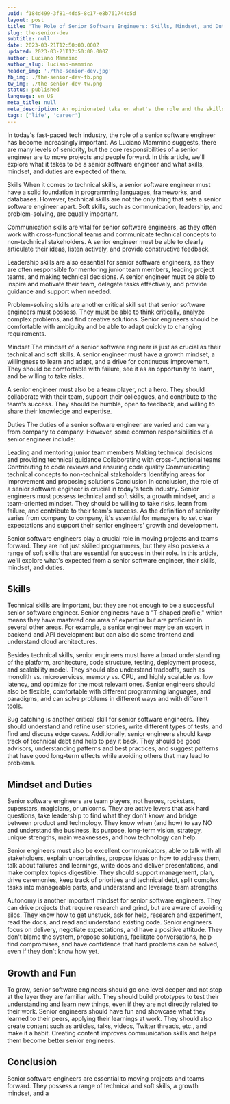 ```yaml
---
uuid: f184d499-3f81-4dd5-8c17-e8b761744d5d
layout: post
title: 'The Role of Senior Software Engineers: Skills, Mindset, and Duties'
slug: the-senior-dev
subtitle: null
date: 2023-03-21T12:50:00.000Z
updated: 2023-03-21T12:50:00.000Z
author: Luciano Mammino
author_slug: luciano-mammino
header_img: './the-senior-dev.jpg'
fb_img: ./the-senior-dev-fb.png
tw_img: ./the-senior-dev-tw.png
status: published
language: en_US
meta_title: null
meta_description: An opinionated take on what's the role and the skills that are expected from a "senior" developer
tags: ['life', 'career']
---
```


In today's fast-paced tech industry, the role of a senior software engineer has become increasingly important. As Luciano Mammino suggests, there are many levels of seniority, but the core responsibilities of a senior engineer are to move projects and people forward. In this article, we'll explore what it takes to be a senior software engineer and what skills, mindset, and duties are expected of them.

Skills
When it comes to technical skills, a senior software engineer must have a solid foundation in programming languages, frameworks, and databases. However, technical skills are not the only thing that sets a senior software engineer apart. Soft skills, such as communication, leadership, and problem-solving, are equally important.

Communication skills are vital for senior software engineers, as they often work with cross-functional teams and communicate technical concepts to non-technical stakeholders. A senior engineer must be able to clearly articulate their ideas, listen actively, and provide constructive feedback.

Leadership skills are also essential for senior software engineers, as they are often responsible for mentoring junior team members, leading project teams, and making technical decisions. A senior engineer must be able to inspire and motivate their team, delegate tasks effectively, and provide guidance and support when needed.

Problem-solving skills are another critical skill set that senior software engineers must possess. They must be able to think critically, analyze complex problems, and find creative solutions. Senior engineers should be comfortable with ambiguity and be able to adapt quickly to changing requirements.

Mindset
The mindset of a senior software engineer is just as crucial as their technical and soft skills. A senior engineer must have a growth mindset, a willingness to learn and adapt, and a drive for continuous improvement. They should be comfortable with failure, see it as an opportunity to learn, and be willing to take risks.

A senior engineer must also be a team player, not a hero. They should collaborate with their team, support their colleagues, and contribute to the team's success. They should be humble, open to feedback, and willing to share their knowledge and expertise.

Duties
The duties of a senior software engineer are varied and can vary from company to company. However, some common responsibilities of a senior engineer include:

Leading and mentoring junior team members
Making technical decisions and providing technical guidance
Collaborating with cross-functional teams
Contributing to code reviews and ensuring code quality
Communicating technical concepts to non-technical stakeholders
Identifying areas for improvement and proposing solutions
Conclusion
In conclusion, the role of a senior software engineer is crucial in today's tech industry. Senior engineers must possess technical and soft skills, a growth mindset, and a team-oriented mindset. They should be willing to take risks, learn from failure, and contribute to their team's success. As the definition of seniority varies from company to company, it's essential for managers to set clear expectations and support their senior engineers' growth and development.




Senior software engineers play a crucial role in moving projects and teams forward. They are not just skilled programmers, but they also possess a range of soft skills that are essential for success in their role. In this article, we'll explore what's expected from a senior software engineer, their skills, mindset, and duties.

## Skills

Technical skills are important, but they are not enough to be a successful senior software engineer. Senior engineers have a "T-shaped profile," which means they have mastered one area of expertise but are proficient in several other areas. For example, a senior engineer may be an expert in backend and API development but can also do some frontend and understand cloud architectures.

Besides technical skills, senior engineers must have a broad understanding of the platform, architecture, code structure, testing, deployment process, and scalability model. They should also understand tradeoffs, such as monolith vs. microservices, memory vs. CPU, and highly scalable vs. low latency, and optimize for the most relevant ones. Senior engineers should also be flexible, comfortable with different programming languages, and paradigms, and can solve problems in different ways and with different tools.

Bug catching is another critical skill for senior software engineers. They should understand and refine user stories, write different types of tests, and find and discuss edge cases. Additionally, senior engineers should keep track of technical debt and help to pay it back. They should be good advisors, understanding patterns and best practices, and suggest patterns that have good long-term effects while avoiding others that may lead to problems.

## Mindset and Duties

Senior software engineers are team players, not heroes, rockstars, superstars, magicians, or unicorns. They are active levers that ask hard questions, take leadership to find what they don't know, and bridge between product and technology. They know when (and how) to say NO and understand the business, its purpose, long-term vision, strategy, unique strengths, main weaknesses, and how technology can help.

Senior engineers must also be excellent communicators, able to talk with all stakeholders, explain uncertainties, propose ideas on how to address them, talk about failures and learnings, write docs and deliver presentations, and make complex topics digestible. They should support management, plan, drive ceremonies, keep track of priorities and technical debt, split complex tasks into manageable parts, and understand and leverage team strengths.

Autonomy is another important mindset for senior software engineers. They can drive projects that require research and grind, but are aware of avoiding silos. They know how to get unstuck, ask for help, research and experiment, read the docs, and read and understand existing code. Senior engineers focus on delivery, negotiate expectations, and have a positive attitude. They don't blame the system, propose solutions, facilitate conversations, help find compromises, and have confidence that hard problems can be solved, even if they don't know how yet.

## Growth and Fun

To grow, senior software engineers should go one level deeper and not stop at the layer they are familiar with. They should build prototypes to test their understanding and learn new things, even if they are not directly related to their work. Senior engineers should have fun and showcase what they learned to their peers, applying their learnings at work. They should also create content such as articles, talks, videos, Twitter threads, etc., and make it a habit. Creating content improves communication skills and helps them become better senior engineers.

## Conclusion

Senior software engineers are essential to moving projects and teams forward. They possess a range of technical and soft skills, a growth mindset, and a